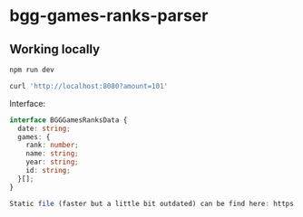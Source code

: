 # bgg-games-ranks-parser

## Working locally

```bash
npm run dev
```

```bash
curl 'http://localhost:8080?amount=101'
```

Interface:

```typescript
interface BGGGamesRanksData {
  date: string;
  games: {
    rank: number;
    name: string;
    year: string;
    id: string;
  }[];
}

Static file (faster but a little bit outdated) can be find here: https://raw.githubusercontent.com/zinovik/bgg-games-ranks-data/main/bgg-games-ranks.json

